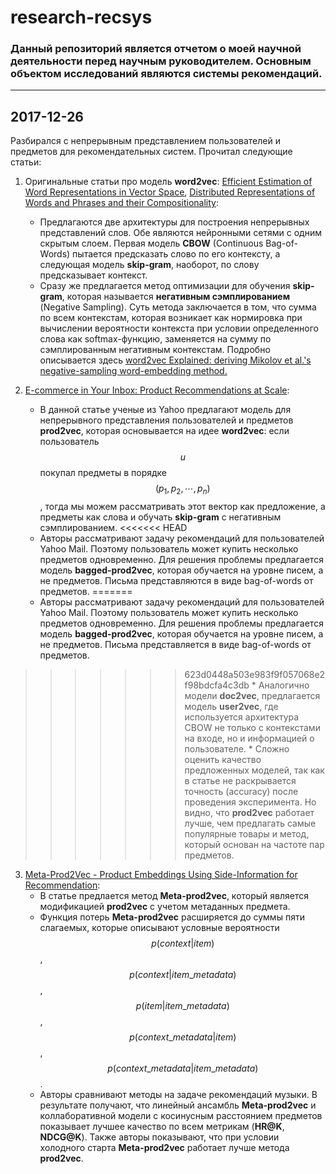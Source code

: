 # research-recsys

### Данный репозиторий является отчетом о моей научной деятельности перед научным руководителем. Основным объектом исследований являются **системы рекомендаций.**
---

## 2017-12-26

Разбирался с непрерывным представлением пользователей и предметов для рекомендательных систем. Прочитал следующие статьи:

1. Оригинальные статьи про модель **word2vec**: [Efficient Estimation of Word Representations in Vector Space](https://arxiv.org/abs/1301.3781), [Distributed Representations of Words and Phrases and their Compositionality](https://arxiv.org/abs/1310.4546):
    - Предлагаются две архитектуры для построения непрерывных представлений слов. Обе являются нейронными сетями с одним скрытым слоем. Первая модель **CBOW** (Continuous Bag-of-Words) пытается предсказать слово по его контексту, а следующая модель **skip-gram**, наоборот, по слову предсказывает контекст. 
    - Сразу же предлагается метод оптимизации для обучения **skip-gram**, которая называется **негативным сэмплированием** (Negative Sampling). Суть метода заключается в том, что сумма по всем контекстам, которая возникает как нормировка при вычислении вероятности контекста при условии определенного слова как softmax-функцию, заменяется на сумму по сэмплированным негативным контекстам. Подробно описывается здесь [word2vec Explained: deriving Mikolov et al.'s negative-sampling word-embedding method.
](https://arxiv.org/abs/1402.3722)

2. [E-commerce in Your Inbox: Product Recommendations at Scale](https://arxiv.org/abs/1606.07154):
	* В данной статье ученые из Yahoo предлагают модель для непрерывного представления пользователей и предметов **prod2vec**, которая основывается на идее **word2vec**: если пользователь $$u$$ покупал предметы в порядке $$(p_1, p_2, \cdots, p_n)$$, тогда мы можем рассматривать этот вектор как предложение, а предметы как слова и обучать **skip-gram** с негативным сэмплированием.
<<<<<<< HEAD
	* Авторы рассматривают задачу рекомендаций для пользователей Yahoo Mail. Поэтому пользователь может купить несколько предметов одновременно. Для решения проблемы предлагается модель **bagged-prod2vec**, которая обучается на уровне писем, а не предметов. Письма представляются в виде bag-of-words от предметов.
=======
	* Авторы рассматривают задачу рекомендаций для пользователей Yahoo Mail. Поэтому пользователь может купить несколько предметов одновременно. Для решения проблемы предлагается модель **bagged-prod2vec**, которая обучается на уровне писем, а не предметов. Письма представляется в виде bag-of-words от предметов.
>>>>>>> 623d0448a503e983f9f057068e2f98bdcfa4c3db
	* Аналогично модели **doc2vec**, предлагается модель **user2vec**, где используется архитектура CBOW не только с контекстами на входе, но и информацией о пользователе.
	* Сложно оценить качество предложенных моделей, так как в статье не раскрывается точность (accuracy) после проведения эксперимента. Но видно, что **prod2vec** работает лучше, чем предлагать самые популярные товары и метод, который основан на частоте пар предметов. 

3. [Meta-Prod2Vec - Product Embeddings Using Side-Information for Recommendation](https://arxiv.org/abs/1607.07326):
	* В статье предлается метод **Meta-prod2vec**, который является модификацией **prod2vec** с учетом метаданных предмета.
	* Функция потерь **Meta-prod2vec** расширяется до суммы пяти слагаемых, которые описывают условные вероятности $$p(context | item)$$, $$p(context | item\_metadata)$$, $$p (item | item\_metadata)$$, $$p (context\_metadata | item)$$, $$p (context\_metadata  | item\_metadata)$$.
	* Авторы сравнивают методы на задаче рекомендаций музыки. В результате получают, что линейный ансамбль **Meta-prod2vec** и коллаборативной модели с косинусным расстоянием предметов показывает лучшее качество по всем метрикам (**HR@K**, **NDCG@K**). Также авторы показывают, что при условии холодного старта **Meta-prod2vec** работает лучше метода **prod2vec**.
